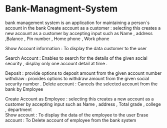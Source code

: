 # Bank-Managment-System
bank management system is an application for maintaining a person`s account in the bank 
Create account as a customer  :
selecting this creates a new account as a customer by accepting input such as Name , address ,Balance , Pin number , Home phone , Work phone 

Show Account information : 
To display the data customer to the user 

Search Account : 
Enables to search for the details of the given social security , display only one account detail at time .

Deposit : 
 provide options to deposit amount from the given account number 
withdraw :
provides options to withdraw amount from the given social security number .
Delete account : 
Cancels the selected account from the bank by Employee 


Create Account as Employee : 
selecting this creates a new account as a customer by accepting input such as Name , address , Total grade , college , department   
Show account : 
To display the data of the employee  to the user 
Erase  account : 
To Delete account of employee from the bank system 


